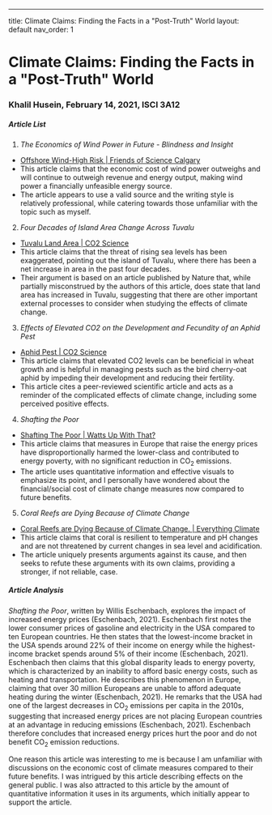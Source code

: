 ---
title: Climate Claims: Finding the Facts in a "Post-Truth" World 
layout: default
nav_order: 1


# Climate Claims: Finding the Facts in a "Post-Truth" World 
### Khalil Husein, February 14, 2021, ISCI 3A12


##### Article List
1. *The Economics of Wind Power in Future - Blindness and Insight*
* [Offshore Wind-High Risk | Friends of Science Calgary](https://blog.friendsofscience.org/2020/09/30/the-economics-of-wind-power-in-future-blindness-and-insight/) 
* This article claims that the economic cost of wind power outweighs and will continue to outweigh revenue and energy output, making wind power a financially unfeasible energy source.
* The article appears to use a valid source and the writing style is relatively professional, while catering towards those unfamiliar with the topic such as myself.
2. *Four Decades of Island Area Change Across Tuvalu*
* [Tuvalu Land Area | CO2 Science](http://www.co2science.org/articles/V23/dec/a7.php)
* This article claims that the threat of rising sea levels has been exaggerated, pointing out the island of Tuvalu, where there has been a net increase in area in the past four decades.
* Their argument is based on an article published by Nature that, while partially misconstrued by the authors of this article, does state that land area has increased in Tuvalu, suggesting that there are other important external processes to consider when studying the effects of climate change. 
3. *Effects of Elevated CO2 on the Development and Fecundity of an Aphid Pest*
* [Aphid Pest | CO2 Science](http://www.co2science.org/articles/V24/feb/a3.php)
* This article claims that elevated CO2 levels can be beneficial in wheat growth and is helpful in managing pests such as the bird cherry-oat aphid by impeding their development and reducing their fertility.
* This article cites a peer-reviewed scientific article and acts as a reminder of the complicated effects of climate change, including some perceived positive effects.  
 4. *Shafting the Poor*
 * [Shafting The Poor | Watts Up With That?](https://wattsupwiththat.com/2021/02/05/shafting-the-poor/)
 * This article claims that measures in Europe that raise the energy prices have disproportionally harmed the lower-class and contributed to energy poverty, with no significant reduction in CO<sub>2</sub> emissions.
 * The article uses quantitative information and effective visuals to emphasize its point, and I personally have wondered about the financial/social cost of climate change measures now compared to future benefits.
 5. *Coral Reefs are Dying Because of Climate Change*
 * [Coral Reefs are Dying Because of Climate Change. | Everything Climate](https://everythingclimate.org/coral-reefs-are-dying-because-of-climate-change/)
 * This article claims that coral is resilient to temperature and pH changes and are not threatened by current changes in sea level and acidification.
* The article uniquely presents arguments against its cause, and then seeks to refute these arguments with its own claims, providing a stronger, if not reliable, case.

##### Article Analysis
 *Shafting the Poor*, written by Willis Eschenbach, explores the impact of increased energy prices (Eschenbach, 2021). Eschenbach first notes the lower consumer prices of gasoline and electricity in the USA compared to ten European countries. He then states that the lowest-income bracket in the USA spends around 22% of their income on energy while the highest-income bracket spends around 5% of their income (Eschenbach, 2021). Eschenbach then claims that this global disparity leads to energy poverty, which is characterized by an inability to afford basic energy costs, such as heating and transportation. He describes this phenomenon in Europe, claiming that over 30 million Europeans are unable to afford adequate heating during the winter (Eschenbach, 2021). He remarks that the USA had one of the largest decreases in CO<sub>2</sub> emissions per capita in the 2010s, suggesting that increased energy prices are not placing European countries at an advantage in reducing emissions (Eschenbach, 2021). Eschenbach therefore concludes that increased energy prices hurt the poor and do not benefit CO<sub>2</sub> emission reductions.   

One reason this article was interesting to me is because I am unfamiliar with discussions on the economic cost of climate measures compared to their future benefits. I was intrigued by this article describing effects on the general public. I was also attracted to this article by the amount of quantitative information it uses in its arguments, which initially appear to support the article. 

